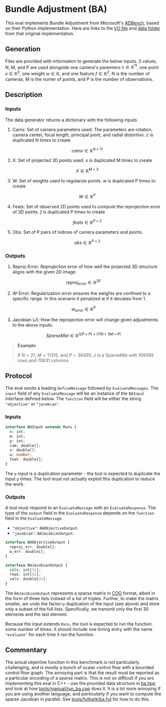 # Bundle Adjustment (BA)

This eval implements Bundle Adjustment from Microsoft's [ADBench][], based on their Python implementation. Here are links to the [I/O file][io] and [data folder][data] from that original implementation.

## Generation

Files are provided with information to generate the below inputs. 3 values, N, M, and P are used alongside one camera's paremters $c \in \mathbb{R}^{11}$, one point $x \in \mathbb{R}^{3}$, one weight $w \in \mathbb{R}$, and one feature $f \in \mathbb{R}^{2}$. N is the number of cameras, M is the numer of points, and P is the number of observations.

## Description

### Inputs

The data generator returns a dictionary with the following inputs

1. Cams: Set of camera parameters used. The parameters are rotation, camera center, focal length, principal point, and radial distortion. $c$ is duplicated N times to create

   $$cams \in \mathbb{R}^{N \times 11}$$

2. X: Set of projected 3D points used. $x$ is duplicated M times to create

   $$X \in \mathbb{R}^{M \times 3}$$

3. W: Set of weights used to regularize points. $w$ is duplicated P times to create

   $$W \in \mathbb{R}^{P}$$

4. Feats: Set of observed 2D points used to compute the reprojection error of 3D points. $f$ is duplicated P times to create

   $$feats \in \mathbb{R}^{P \times 2}$$

5. Obs: Set of P pairs of indices of camera parameters and points.

   $$obs \in \mathbb{R}^{P \times 2}$$

### Outputs

1. Reproj-Error: Reprojection error of how well the projected 3D structure aligns with the given 2D image.

$$reproj_{error} \in \mathbb{R}^{2P}$$

2. W-Error: Regularization error ensures the weights are confined to a specific range. In this scenario it penalized $w$ if it deviates from 1.

$$w_{error} \in \mathbb{R}^{P}$$

3. Jacobian ($J$): How the reprojection error will change given adjustments to the above inputs.

$$SparseMat \in \mathbb{R}^{(2P + P) \times (11N +3M + P)}$$

> **Example**
>
> If $N = 21$, $M = 11315$, and $P = 36455$, $J$ is a SparseMat with 109365 rows and 70631 columns

## Protocol

The eval sends a leading `DefineMessage` followed by `EvaluateMessages`. The `input` field of any `EvaluateMessage` will be an instance of the `BAInput` interface defined below. The `function` field will be either the string `"objective"` or `"jacobian"`.

### Inputs

```typescript
interface BAInput extends Runs {
  n: int;
  m: int;
  p: int;
  cam: double[];
  x: double[];
  w: number;
  feat: double[];
}
```

The `p` input is a duplication parameter - the tool is expected to
duplicate the input `p` times. The tool must not actually exploit this
duplication to reduce the work.

### Outputs

A tool must respond to an `EvaluateMessage` with an `EvaluateResponse`. The type of the `output` field in the `EvaluateResponse` depends on the `function` field in the `EvaluateMessage`:

- `"objective"`: `BAObjectiveOutput`.
- `"jacobian"`: `BAJacobianOutput`.

```typescript
interface BAObjectiveOutput {
  reproj_err: double[];
  w_err: double[];
}
```

```typescript
interface BAJacobianOutput {
  cols: int[31];
  rows: int[31];
  vals: double[31];
}
```

The `BAJacobianOutput` represents a sparse matrix in [COO][] format,
albeit in the form of three lists instead of a list of triples.
Further, to make the matrix smaller, we undo the factor-`p`
duplication of the input (see above) and store only a subset of the
full lists. Specifically, we transmit only the first 30 elements and
the last element.

Because the input extends `Runs`, the tool is expected to run the function some number of times. It should include one timing entry with the name `"evaluate"` for each time it ran the function.

## Commentary

The actual objective function in this benchmark is not particularly
challenging, and is mostly a bunch of scalar control flow with a
bounded control flow graph. The annoying part is that the result must
be reported as a particular encoding of a sparse matrix. This is not
so difficult if you are implementing this eval in C++ - use the
provided data structure in [ba.hpp][] and look at how
[tools/manual/run_ba.cpp] does it. It is a lot more annoying if you
are using another language, and _particularly_ if you want to compute
the sparse Jacobian in parallel. See [tools/futhark/ba.fut][] for how
to do this.

[adbench]: https://github.com/microsoft/ADBench/tree/38cb7931303a830c3700ca36ba9520868327ac87
[data]: https://github.com/microsoft/ADBench/tree/38cb7931303a830c3700ca36ba9520868327ac87/data/ba
[io]: https://github.com/microsoft/ADBench/blob/38cb7931303a830c3700ca36ba9520868327ac87/src/python/shared/BAData.py
[typescript]: https://www.typescriptlang.org/
[COO]: https://en.wikipedia.org/wiki/Sparse_matrix#Coordinate_list_(COO)
[ba.hpp]: ../../cpp/gradbench/evals/ba.hpp
[tools/manual/run_ba.cpp]: ../../tools/manual/run_ba.cpp
[tools/futhark/ba.fut]: ../../tools/futhark/ba.fut
